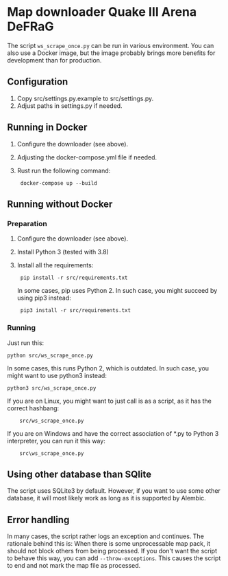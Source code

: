 # Map downloader Quake III Arena DeFRaG

The script `ws_scrape_once.py` can be run in various environment. You can also use a Docker image, but the image probably brings more benefits for development than for production.

## Configuration

1. Copy src/settings.py.example to src/settings.py.
2. Adjust paths in settings.py if needed.

## Running in Docker

1. Configure the downloader (see above).
2. Adjusting the docker-compose.yml file if needed.
3. Rust run the following command:

        docker-compose up --build

## Running without Docker

### Preparation

1. Configure the downloader (see above).
2. Install Python 3 (tested with 3.8)
3. Install all the requirements:

        pip install -r src/requirements.txt

    In some cases, pip uses Python 2. In such case, you might succeed by using pip3 instead:

        pip3 install -r src/requirements.txt

### Running

Just run this:

    python src/ws_scrape_once.py

In some cases, this runs Python 2, which is outdated. In such case, you might want to use python3 instead:

    python3 src/ws_scrape_once.py

If you are on Linux, you might want to just call is as a script, as it has the correct hashbang:

        src/ws_scrape_once.py

If you are on Windows and have the correct association of *.py to Python 3 interpreter, you can run it this way:

        src\ws_scrape_once.py

## Using other database than SQlite

The script uses SQLite3 by default. However, if you want to use some other database, it will most likely work as long as it is supported by Alembic.

## Error handling

In many cases, the script rather logs an exception and continues. The rationale behind this is: When there is some unprocessable map pack, it should not block others from being processed. If you don't want the script to behave this way, you can add `--throw-exceptions`. This causes the script to end and not mark the map file as processed.



